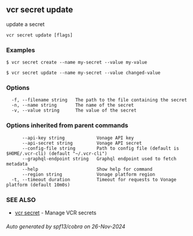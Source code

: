 ## vcr secret update

update a secret

```
vcr secret update [flags]
```

### Examples

```
$ vcr secret create --name my-secret --value my-value
			
$ vcr secret update --name my-secret --value changed-value

```

### Options

```
  -f, --filename string   The path to the file containing the secret
  -n, --name string       The name of the secret
  -v, --value string      The value of the secret
```

### Options inherited from parent commands

```
      --api-key string            Vonage API key
      --api-secret string         Vonage API secret
      --config-file string        Path to config file (default is $HOME/.vcr-cli) (default "~/.vcr-cli")
      --graphql-endpoint string   Graphql endpoint used to fetch metadata
      --help                      Show help for command
      --region string             Vonage platform region
  -t, --timeout duration          Timeout for requests to Vonage platform (default 10m0s)
```

### SEE ALSO

* [vcr secret](vcr_secret.md)	 - Manage VCR secrets

###### Auto generated by spf13/cobra on 26-Nov-2024

